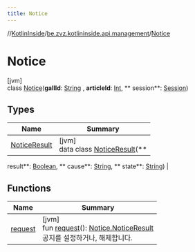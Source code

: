 ```yaml
---
title: Notice
---
```

//[KotlinInside](../../../index.html)/[be.zvz.kotlininside.api.management](../index.html)/[Notice](index.html)

# Notice

[jvm]\
class [Notice](index.html)(**gallId**: [String](https://kotlinlang.org/api/latest/jvm/stdlib/kotlin/-string/index.html)
, **articleId**: [Int](https://kotlinlang.org/api/latest/jvm/stdlib/kotlin/-int/index.html), **
session**: [Session](../../be.zvz.kotlininside.session/-session/index.html))

## Types

| Name | Summary |
|---|---|
| [NoticeResult](-notice-result/index.html) | [jvm]<br>data class [NoticeResult](-notice-result/index.html)(**
result**: [Boolean](https://kotlinlang.org/api/latest/jvm/stdlib/kotlin/-boolean/index.html), **
cause**: [String](https://kotlinlang.org/api/latest/jvm/stdlib/kotlin/-string/index.html), **
state**: [String](https://kotlinlang.org/api/latest/jvm/stdlib/kotlin/-string/index.html)) |

## Functions

| Name | Summary |
|---|---|
| [request](request.html) | [jvm]<br>fun [request](request.html)(): [Notice.NoticeResult](-notice-result/index.html)<br>공지를 설정하거나, 해제합니다. |

